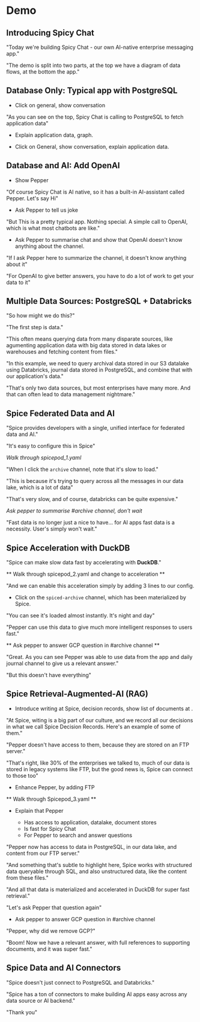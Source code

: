 # Demo

## Introducing Spicy Chat

"Today we're building Spicy Chat - our own AI-native enterprise messaging app."

"The demo is split into two parts, at the top we have a diagram of data flows, at the bottom the app."

## Database Only: Typical app with PostgreSQL

- Click on general, show conversation

"As you can see on the top, Spicy Chat is calling to PostgreSQL to fetch application data"

- Explain application data, graph.

- Click on General, show conversation, explain application data.

## Database and AI: Add OpenAI

- Show Pepper

"Of course Spicy Chat is AI native, so it has a built-in AI-assistant called Pepper. Let's say Hi"

- Ask Pepper to tell us joke

"But This is a pretty typical app. Nothing special. A simple call to OpenAI, which is what most chatbots are like."

- Ask Pepper to summarise chat and show that OpenAI doesn't know anything about the channel.

"If I ask Pepper here to summarize the channel, it doesn't know anything about it"

"For OpenAI to give better answers, you have to do a lot of work to get your data to it"

## Multiple Data Sources: PostgreSQL + Databricks

"So how might we do this?"

"The first step is data."

"This often means querying data from many disparate sources, like agumenting application data with big data stored in data lakes or warehouses and fetching content from files."

"In this example, we need to query archival data stored in our S3 datalake using Databricks, journal data stored in PostgreSQL, and combine that with our application's data."

"That's only two data sources, but most enterprises have many more. And that can often lead to data management nightmare."

## Spice Federated Data and AI

"Spice provides developers with a single, unified interface for federated data and AI."

"It's easy to configure this in Spice"

_Walk through spicepod_1.yaml_

"When I click the `archive` channel, note that it's slow to load."

"This is because it's trying to query across all the messages in our data lake, which is a lot of data"

"That's very slow, and of course, databricks can be quite expensive."

_Ask pepper to summarise #archive channel, don't wait_

"Fast data is no longer just a nice to have... for AI apps fast data is a necessity. User's simply won't wait."

<!-- [Spicepod One](./spicepod_1.yaml) -->

## Spice Acceleration with DuckDB

"Spice can make slow data fast by accelerating with **DuckDB**."

** Walk through spicepod_2.yaml and change to acceleration **

"And we can enable this acceleration simply by adding 3 lines to our config.

- Click on the `spiced-archive` channel, which has been materialized by Spice.

"You can see it's loaded almost instantly. It's night and day"

"Pepper can use this data to give much more intelligent responses to users fast."

** Ask pepper to answer GCP question in #archive channel **

"Great. As you can see Pepper was able to use data from the app and daily journal channel to give us a relevant answer."

"But this doesn't have everything"

<!-- [Spicepod Two](./spicepod_2.yaml) -->

## Spice Retrieval-Augmented-AI (RAG)

- Introduce writing at Spice, decision records, show list of documents at []().

"At Spice, witing is a big part of our culture, and we record all our decisions in what we call Spice Decision Records. Here's an example of some of them."

"Pepper doesn't have access to them, because they are stored on an FTP server."

"That's right, like 30% of the enterprises we talked to, much of our data is stored in legacy systems like FTP, but the good news is, Spice can connect to those too"

- Enhance Pepper, by adding FTP

** Walk through Spicepod_3.yaml **

- Explain that Pepper

  - Has access to application, datalake, document stores
  - Is fast for Spicy Chat
  - For Pepper to search and answer questions

"Pepper now has access to data in PostgreSQL, in our data lake, and content from our FTP server."

"And something that's subtle to highlight here, Spice works with structured data queryable through SQL, and also unstructured data, like the content from these files."

"And all that data is materialized and accelerated in DuckDB for super fast retrieval."

"Let's ask Pepper that question again"

- Ask pepper to answer GCP question in #archive channel

"Pepper, why did we remove GCP?"

"Boom! Now we have a relevant answer, with full references to supporting documents, and it was super fast."

<!-- [Spicepod Three](./spicepod_3.yaml) -->

## Spice Data and AI Connectors

"Spice doesn't just connect to PostgreSQL and Databricks."

"Spice has a ton of connectors to make building AI apps easy across any data source or AI backend."

"Thank you"
